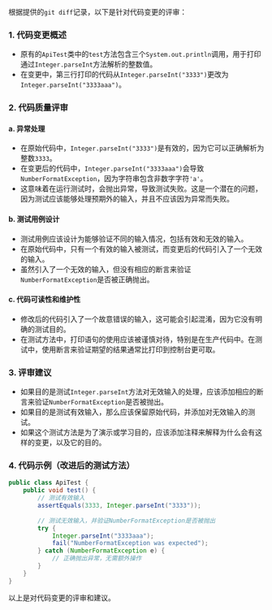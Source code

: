 根据提供的`git diff`记录，以下是针对代码变更的评审：

### 1. 代码变更概述
- 原有的`ApiTest`类中的`test`方法包含三个`System.out.println`调用，用于打印通过`Integer.parseInt`方法解析的整数值。
- 在变更中，第三行打印的代码从`Integer.parseInt("3333")`更改为`Integer.parseInt("3333aaa")`。

### 2. 代码质量评审

#### a. 异常处理
- 在原始代码中，`Integer.parseInt("3333")`是有效的，因为它可以正确解析为整数`3333`。
- 在变更后的代码中，`Integer.parseInt("3333aaa")`会导致`NumberFormatException`，因为字符串包含非数字字符`'a'`。
- 这意味着在运行测试时，会抛出异常，导致测试失败。这是一个潜在的问题，因为测试应该能够处理预期外的输入，并且不应该因为异常而失败。

#### b. 测试用例设计
- 测试用例应该设计为能够验证不同的输入情况，包括有效和无效的输入。
- 在原始代码中，只有一个有效的输入被测试，而变更后的代码引入了一个无效的输入。
- 虽然引入了一个无效的输入，但没有相应的断言来验证`NumberFormatException`是否被正确抛出。

#### c. 代码可读性和维护性
- 修改后的代码引入了一个故意错误的输入，这可能会引起混淆，因为它没有明确的测试目的。
- 在测试方法中，打印语句的使用应该被谨慎对待，特别是在生产代码中。在测试中，使用断言来验证期望的结果通常比打印到控制台更可取。

### 3. 评审建议
- 如果目的是测试`Integer.parseInt`方法对无效输入的处理，应该添加相应的断言来验证`NumberFormatException`是否被抛出。
- 如果目的是测试有效输入，那么应该保留原始代码，并添加对无效输入的测试。
- 如果这个测试方法是为了演示或学习目的，应该添加注释来解释为什么会有这样的变更，以及它的目的。

### 4. 代码示例（改进后的测试方法）
```java
public class ApiTest {
    public void test() {
        // 测试有效输入
        assertEquals(3333, Integer.parseInt("3333"));
        
        // 测试无效输入，并验证NumberFormatException是否被抛出
        try {
            Integer.parseInt("3333aaa");
            fail("NumberFormatException was expected");
        } catch (NumberFormatException e) {
            // 正确抛出异常，无需额外操作
        }
    }
}
```

以上是对代码变更的评审和建议。